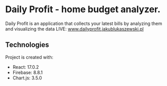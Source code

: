 # Daily Profit - home budget analyzer.

Daily Profit is an application that collects your latest bills by analyzing them and visualizing the data
LIVE: www.dailyprofit.jakublukaszewski.pl

## Technologies

Project is created with:

- React: 17.0.2
- Firebase: 8.8.1
- Chart.js: 3.5.0
